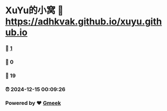 # XuYu的小窝 :link: https://adhkvak.github.io/xuyu.github.io 
### :page_facing_up: [1](https://adhkvak.github.io/xuyu.github.io/tag.html) 
### :speech_balloon: 0 
### :hibiscus: 19 
### :alarm_clock: 2024-12-15 00:09:26 
### Powered by :heart: [Gmeek](https://github.com/Meekdai/Gmeek)
